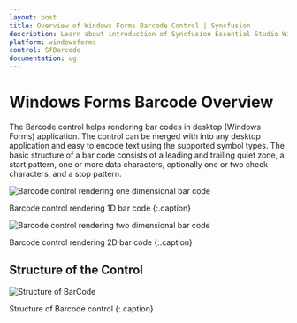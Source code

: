 ```yaml
---
layout: post
title: Overview of Windows Forms Barcode Control | Syncfusion
description: Learn about introduction of Syncfusion Essential Studio Windows Forms Barcode control and more details.
platform: windowsforms
control: SfBarcode
documentation: ug
---
```


# Windows Forms Barcode Overview

The Barcode control helps rendering bar codes in desktop (Windows Forms) application. The control can be merged with into any desktop application and easy to encode text using the supported symbol types. The basic structure of a bar code consists of a leading and trailing quiet zone, a start pattern, one or more data characters, optionally one or two check characters, and a stop pattern. 

![Barcode control rendering one dimensional bar code](Overview_images/Overview_img1.png)

Barcode control rendering 1D bar code
{:.caption}


![Barcode control rendering two dimensional bar code](Overview_images/Overview_img2.png)


Barcode control rendering 2D bar code
{:.caption}

## Structure of the Control

![Structure of BarCode](Overview_images/Overview_img3.png)

Structure of Barcode control
{:.caption}
